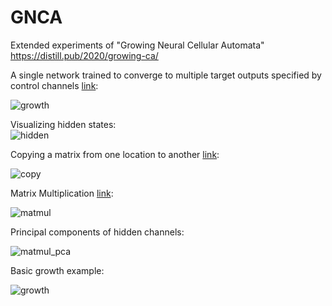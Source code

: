 # GNCA  

Extended experiments of "Growing Neural Cellular Automata"
https://distill.pub/2020/growing-ca/

A single network trained to converge to multiple target outputs specified by control channels [link](basic_large.py):  

![growth](https://i.imgur.com/vjrqwF2.gif)
  
Visualizing hidden states:  
![hidden](https://i.imgur.com/2ApfNM3.gif)  
  
Copying a matrix from one location to another [link](CA_tasks/CA_tasks_copy_1.py):

![copy](https://i.imgur.com/oHirFid.gif)

Matrix Multiplication [link](CA_tasks/CA_tasks_matmul.py):

![matmul](https://i.imgur.com/4LXScIb.gif)

Principal components of hidden channels:

![matmul_pca](https://i.imgur.com/1ZIXBF1.gif)

Basic growth example:

![growth](https://i.imgur.com/RDY4j2v.gif)

